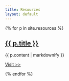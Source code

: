 ```yaml
---
title: Resources
layout: default
---
```

{% for p in site.resources %}
  <h2><a href="{{ p.ext_url }}">{{ p.title }}</a></h2>
  <p>{{ p.content | markdownify }}</p>
  <p><a href="{{ p.ext_url }}">Visit &gt;&gt;</a></p>
{% endfor %}
